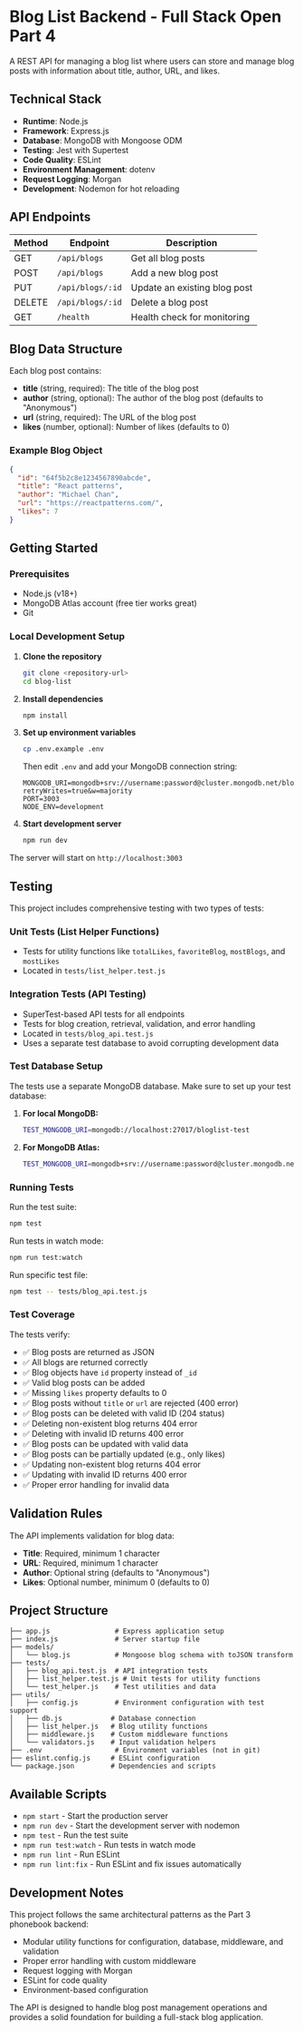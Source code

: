 # Blog List Backend - Full Stack Open Part 4

A REST API for managing a blog list where users can store and manage blog posts with information about title, author, URL, and likes.

## Technical Stack

- **Runtime**: Node.js
- **Framework**: Express.js
- **Database**: MongoDB with Mongoose ODM
- **Testing**: Jest with Supertest
- **Code Quality**: ESLint
- **Environment Management**: dotenv
- **Request Logging**: Morgan
- **Development**: Nodemon for hot reloading

## API Endpoints

| Method | Endpoint | Description |
|--------|----------|-------------|
| GET | `/api/blogs` | Get all blog posts |
| POST | `/api/blogs` | Add a new blog post |
| PUT | `/api/blogs/:id` | Update an existing blog post |
| DELETE | `/api/blogs/:id` | Delete a blog post |
| GET | `/health` | Health check for monitoring |

## Blog Data Structure

Each blog post contains:
- **title** (string, required): The title of the blog post
- **author** (string, optional): The author of the blog post (defaults to "Anonymous")
- **url** (string, required): The URL of the blog post
- **likes** (number, optional): Number of likes (defaults to 0)

### Example Blog Object

```json
{
  "id": "64f5b2c8e1234567890abcde",
  "title": "React patterns",
  "author": "Michael Chan",
  "url": "https://reactpatterns.com/",
  "likes": 7
}
```

## Getting Started

### Prerequisites
- Node.js (v18+)
- MongoDB Atlas account (free tier works great)
- Git

### Local Development Setup

1. **Clone the repository**
   ```bash
   git clone <repository-url>
   cd blog-list
   ```

2. **Install dependencies**
   ```bash
   npm install
   ```

3. **Set up environment variables**
   ```bash
   cp .env.example .env
   ```
   Then edit `.env` and add your MongoDB connection string:
   ```
   MONGODB_URI=mongodb+srv://username:password@cluster.mongodb.net/bloglist?retryWrites=true&w=majority
   PORT=3003
   NODE_ENV=development
   ```

4. **Start development server**
   ```bash
   npm run dev
   ```

The server will start on `http://localhost:3003`

## Testing

This project includes comprehensive testing with two types of tests:

### Unit Tests (List Helper Functions)
- Tests for utility functions like `totalLikes`, `favoriteBlog`, `mostBlogs`, and `mostLikes`
- Located in `tests/list_helper.test.js`

### Integration Tests (API Testing)
- SuperTest-based API tests for all endpoints
- Tests for blog creation, retrieval, validation, and error handling
- Located in `tests/blog_api.test.js`
- Uses a separate test database to avoid corrupting development data

### Test Database Setup

The tests use a separate MongoDB database. Make sure to set up your test database:

1. **For local MongoDB:**
   ```bash
   TEST_MONGODB_URI=mongodb://localhost:27017/bloglist-test
   ```

2. **For MongoDB Atlas:**
   ```bash
   TEST_MONGODB_URI=mongodb+srv://username:password@cluster.mongodb.net/bloglist-test?retryWrites=true&w=majority
   ```

### Running Tests

Run the test suite:
```bash
npm test
```

Run tests in watch mode:
```bash
npm run test:watch
```

Run specific test file:
```bash
npm test -- tests/blog_api.test.js
```

### Test Coverage

The tests verify:
- ✅ Blog posts are returned as JSON
- ✅ All blogs are returned correctly
- ✅ Blog objects have `id` property instead of `_id`
- ✅ Valid blog posts can be added
- ✅ Missing `likes` property defaults to 0
- ✅ Blog posts without `title` or `url` are rejected (400 error)
- ✅ Blog posts can be deleted with valid ID (204 status)
- ✅ Deleting non-existent blog returns 404 error
- ✅ Deleting with invalid ID returns 400 error
- ✅ Blog posts can be updated with valid data
- ✅ Blog posts can be partially updated (e.g., only likes)
- ✅ Updating non-existent blog returns 404 error
- ✅ Updating with invalid ID returns 400 error
- ✅ Proper error handling for invalid data

## Validation Rules

The API implements validation for blog data:
- **Title**: Required, minimum 1 character
- **URL**: Required, minimum 1 character
- **Author**: Optional string (defaults to "Anonymous")
- **Likes**: Optional number, minimum 0 (defaults to 0)

## Project Structure

```
├── app.js                # Express application setup
├── index.js              # Server startup file
├── models/
│   └── blog.js           # Mongoose blog schema with toJSON transform
├── tests/
│   ├── blog_api.test.js  # API integration tests
│   ├── list_helper.test.js # Unit tests for utility functions
│   └── test_helper.js    # Test utilities and data
├── utils/
│   ├── config.js         # Environment configuration with test support
│   ├── db.js            # Database connection
│   ├── list_helper.js   # Blog utility functions
│   ├── middleware.js    # Custom middleware functions
│   └── validators.js    # Input validation helpers
├── .env                  # Environment variables (not in git)
├── eslint.config.js     # ESLint configuration
└── package.json         # Dependencies and scripts
```

## Available Scripts

- `npm start` - Start the production server
- `npm run dev` - Start the development server with nodemon
- `npm test` - Run the test suite
- `npm run test:watch` - Run tests in watch mode
- `npm run lint` - Run ESLint
- `npm run lint:fix` - Run ESLint and fix issues automatically

## Development Notes

This project follows the same architectural patterns as the Part 3 phonebook backend:
- Modular utility functions for configuration, database, middleware, and validation
- Proper error handling with custom middleware
- Request logging with Morgan
- ESLint for code quality
- Environment-based configuration

The API is designed to handle blog post management operations and provides a solid foundation for building a full-stack blog application. 